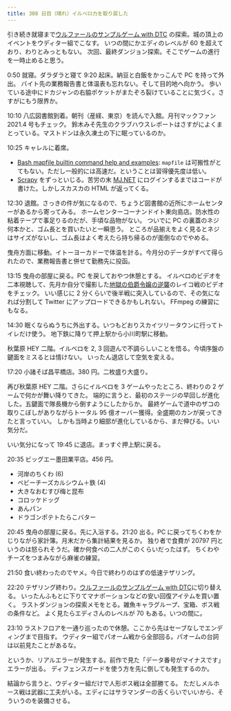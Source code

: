 ```yaml
---
title: 308 日目（晴れ）イルベロ力を取り戻した
---
```


引き続き就寝まで[ウルファールのサンプルゲーム with DTC][bshf21b] の探索。城の頂上のイベントをウディター組でこなす。
いつの間にかエディのレベルが 60 を超えており、わりとみっともない。
次回、最終ダンジョン探索。そこでゲームの進行を一時止めると思う。

0:50 就寝。ダラダラと寝て 9:20 起床。納豆と白飯をかっこんで PC を持って外出。
バイト先の業務報告書と体温表も忘れない。そして目的地へ向かう。
歩いている途中にドカジャンの右脇ポケットがまたぞろ裂けていることに気づく。さすがにもう限界か。

10:10 八広図書館到着。朝刊（産経、東京）を読んで入館。月刊マックファン 2021.4 号もチェック。
鈴木みそ先生のクラブハウスレポートはさすがによくまとっている。マストドンは永久凍土の下に眠っているのか。

10:25 キャレルに着席。

* [Bash mapfile builtin command help and examples](https://www.computerhope.com/unix/bash/mapfile.htm):
  `mapfile` は可搬性がとてもない。ただし一般的には高速だ。ということは習得優先度は低い。
* [Scrapy] をずっといじる。苦労の末 [MJ.NET][mjnet] にログインするまではコードが書けた。しかしスカスカの HTML が返ってくる。

12:30 退館。さっきの件が気になるので、ちょうど図書館の近所にホームセンターがあるから寄ってみる。
ホームセンターコーナンドイト東向島店。防水性の粘着テープで事足りるのだが、手頃な品物がない。
ついでに PC の裏蓋のネジ何本かと、ゴム長とを買いたいと一瞬思う。
ところが品揃えをよく見るとネジはサイズがないし、ゴム長はよく考えたら持ち帰るのが面倒なのでやめる。

曳舟方面に移動。イトーヨーカドーで体温を計る。今月分のデータがすべて得られたので、業務報告書と併せて勤務先に投函。

13:15 曳舟の部屋に戻る。PC を戻しておやつ休憩とする。
イルベロのビデオを二本視聴して、先月か自分で撮影した[地獄の伯爵令嬢の逆襲][bshf21a]のレイコ戦のビデオをチェック。
いい感じに 2 分くらいで後半戦に突入しているので、その気になれば分割して Twitter にアップロードできるかもしれない。
FFmpeg の練習にもなる。

14:30 眠くならぬうちに外出する。いつもどおりスカイツリータウンに行ってトイレだけ使う。
地下鉄に降りて押上駅から小川町駅に移動。

秋葉原 HEY 二階。イルベロを 2, 3 回遊んで不調らしいことを悟る。今頃序盤の鍵面をミスるとは情けない。
いったん退店して空気を変える。

17:20 小諸そば昌平橋店。380 円。二枚盛り大盛り。

再び秋葉原 HEY 二階。さらにイルベロを 3 ゲームやったところ、終わりの 2 ゲームで何かが舞い降りてきた。
端的に言うと、最初のステージの早回しが進化した。五鍵面で隊長機から倒すようにしたからか。
最終ゲームで道中のザコの取りこぼしがありながらトータル 95 億オーバー獲得。全盛期のカンが戻ってきたと言っていい。
しかも当時より細部が進化しているから、まだ伸びる。いい気分だ。

いい気分になって 19:45 に退店。まっすぐ押上駅に戻る。

20:35 ビッグエー墨田業平店。456 円。

* 河岸のちくわ (6)
* ベビーチーズカルシウム＋鉄 (4)
* 大きなおむすび梅と昆布
* コロッケドッグ
* あんパン
* ドラゴンポテトたらこバター

20:45 曳舟の部屋に戻る。先に入浴する。21:20 出る。PC に戻ってちくわをかじりながら家計簿。月末だから集計結果を見るか。
独り者で食費が 20797 円というのは怒られそうだ。確か何食べの二人がこのくらいだったはず。
ちくわやチーズをつまみながら麻雀の練習。

21:50 食い終わったのでヤメ。今日で終わりのはずの低速テザリング。

22:20 テザリング終わり。[ウルファールのサンプルゲーム with DTC][bshf21b]に切り替える。
いったんふもとに下りてマナポーションなどの安い回復アイテムを買い置く。
ラストダンジョンの探索メモをとる。雑魚キャラグループ、宝箱、ボス戦の条件など。
よく見たらエディさんのレベルが 70 もある。いつの間に。

23:10 ラストフロアを一通り巡ったので休憩。ここから先はセーブなしでエンディングまで目指す。
ウディター組でパオーム戦から全部回る。パオームの台詞は以前見たことがあるな。

というか、リアルエラーが発生する。前作で見た「データ番号がマイナスです」エラーが出る。
ディフェンスガードを使う方を先に倒しても発生するのか。

結論から言うと、ウディター組だけで人形ボス戦は全部勝てる。
ただしメルホース戦は武器に工夫がいる。エディにはサラマンダーの舌くらいでいいから、そういうのを装備させる。

[bshf21a]: https://www.freem.ne.jp/win/game/24805
[bshf21b]: https://wodifes.net/game/show/446
[mjnet]: https://www.sega-mj.net/mjac_p/mjlogin/login.jsp
[scrapy]: https://scrapy.org/

